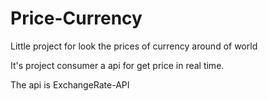 # Price-Currency
Little project for look the prices of currency around of world 


It's project consumer a api for get price in real time.

The api is ExchangeRate-API
